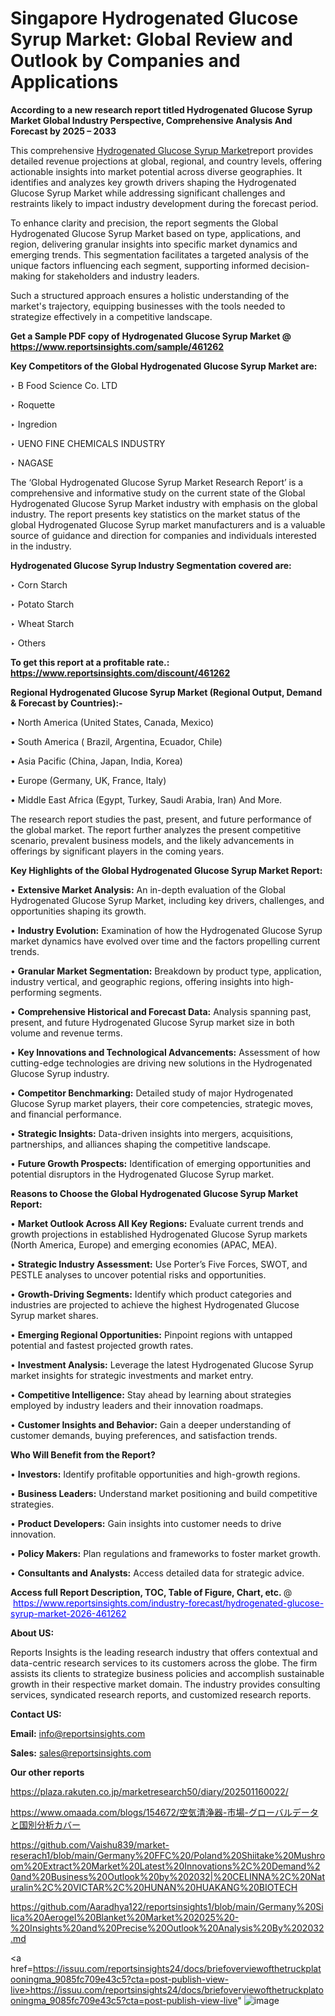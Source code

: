 # Singapore Hydrogenated Glucose Syrup Market: Global Review and Outlook by Companies and Applications

<strong>According to a new research report titled Hydrogenated Glucose Syrup Market Global Industry Perspective, Comprehensive Analysis And Forecast by 2025 – 2033</strong>

This comprehensive <a href=https://www.reportsinsights.com/sample/461262>Hydrogenated Glucose Syrup Market</a>report provides detailed revenue projections at global, regional, and country levels, offering actionable insights into market potential across diverse geographies. It identifies and analyzes key growth drivers shaping the Hydrogenated Glucose Syrup Market while addressing significant challenges and restraints likely to impact industry development during the forecast period.

To enhance clarity and precision, the report segments the Global Hydrogenated Glucose Syrup Market based on type, applications, and region, delivering granular insights into specific market dynamics and emerging trends. This segmentation facilitates a targeted analysis of the unique factors influencing each segment, supporting informed decision-making for stakeholders and industry leaders.

Such a structured approach ensures a holistic understanding of the market's trajectory, equipping businesses with the tools needed to strategize effectively in a competitive landscape.

<strong>Get a Sample PDF copy of Hydrogenated Glucose Syrup Market </strong><strong>@<a href=https://www.reportsinsights.com/sample/461262 style=color:#0000ff;> https://www.reportsinsights.com/sample/461262</a></strong></font>

<strong>Key Competitors of the Global Hydrogenated Glucose Syrup Market are:</strong>

‣ B Food Science Co. LTD

‣ Roquette

‣ Ingredion

‣ UENO FINE CHEMICALS INDUSTRY

‣ NAGASE

The ‘Global Hydrogenated Glucose Syrup Market Research Report’ is a comprehensive and informative study on the current state of the Global Hydrogenated Glucose Syrup Market industry with emphasis on the global industry. The report presents key statistics on the market status of the global Hydrogenated Glucose Syrup market manufacturers and is a valuable source of guidance and direction for companies and individuals interested in the industry.

<strong>Hydrogenated Glucose Syrup Industry Segmentation covered are:</strong>

‣ Corn Starch

‣ Potato Starch

‣ Wheat Starch

‣ Others

<strong>To get this report at a profitable rate.: <a href=https://www.reportsinsights.com/discount/461262 style=color:#0000ff;>https://www.reportsinsights.com/discount/461262</a></strong></font>

<strong>Regional Hydrogenated Glucose Syrup Market (Regional Output, Demand &amp; Forecast by Countries):-</strong>

• North America (United States, Canada, Mexico)

• South America ( Brazil, Argentina, Ecuador, Chile)

• Asia Pacific (China, Japan, India, Korea)

• Europe (Germany, UK, France, Italy)

• Middle East Africa (Egypt, Turkey, Saudi Arabia, Iran) And More.

The research report studies the past, present, and future performance of the global market. The report further analyzes the present competitive scenario, prevalent business models, and the likely advancements in offerings by significant players in the coming years.

<strong>Key Highlights of the Global Hydrogenated Glucose Syrup Market Report:</strong>

• <strong>Extensive Market Analysis:</strong> An in-depth evaluation of the Global Hydrogenated Glucose Syrup Market, including key drivers, challenges, and opportunities shaping its growth.

• <strong>Industry Evolution:</strong> Examination of how the Hydrogenated Glucose Syrup market dynamics have evolved over time and the factors propelling current trends.

• <strong>Granular Market Segmentation:</strong> Breakdown by product type, application, industry vertical, and geographic regions, offering insights into high-performing segments.

• <strong>Comprehensive Historical and Forecast Data:</strong> Analysis spanning past, present, and future Hydrogenated Glucose Syrup market size in both volume and revenue terms.

• <strong>Key Innovations and Technological Advancements:</strong> Assessment of how cutting-edge technologies are driving new solutions in the Hydrogenated Glucose Syrup industry.

• <strong>Competitor Benchmarking:</strong> Detailed study of major Hydrogenated Glucose Syrup market players, their core competencies, strategic moves, and financial performance.

• <strong>Strategic Insights:</strong> Data-driven insights into mergers, acquisitions, partnerships, and alliances shaping the competitive landscape.

• <strong>Future Growth Prospects:</strong> Identification of emerging opportunities and potential disruptors in the Hydrogenated Glucose Syrup market.

<strong>Reasons to Choose the Global Hydrogenated Glucose Syrup Market Report:</strong>

• <strong>Market Outlook Across All Key Regions:</strong> Evaluate current trends and growth projections in established Hydrogenated Glucose Syrup markets (North America, Europe) and emerging economies (APAC, MEA).

• <strong>Strategic Industry Assessment:</strong> Use Porter’s Five Forces, SWOT, and PESTLE analyses to uncover potential risks and opportunities.

• <strong>Growth-Driving Segments:</strong> Identify which product categories and industries are projected to achieve the highest Hydrogenated Glucose Syrup market shares.

• <strong>Emerging Regional Opportunities:</strong> Pinpoint regions with untapped potential and fastest projected growth rates.

• <strong>Investment Analysis:</strong> Leverage the latest Hydrogenated Glucose Syrup market insights for strategic investments and market entry.

• <strong>Competitive Intelligence:</strong> Stay ahead by learning about strategies employed by industry leaders and their innovation roadmaps.

• <strong>Customer Insights and Behavior:</strong> Gain a deeper understanding of customer demands, buying preferences, and satisfaction trends.

<strong>Who Will Benefit from the Report?</strong>

• <strong>Investors:</strong> Identify profitable opportunities and high-growth regions.

• <strong>Business Leaders:</strong> Understand market positioning and build competitive strategies.

• <strong>Product Developers:</strong> Gain insights into customer needs to drive innovation.

• <strong>Policy Makers:</strong> Plan regulations and frameworks to foster market growth.

• <strong>Consultants and Analysts:</strong> Access detailed data for strategic advice.
</ul>
<strong>Access full Report Description, TOC, Table of Figure, Chart, etc. </strong>@  <a href=https://www.reportsinsights.com/industry-forecast/hydrogenated-glucose-syrup-market-2026-461262 style=color:#0000ff;>https://www.reportsinsights.com/industry-forecast/hydrogenated-glucose-syrup-market-2026-461262</a></font>

<strong><strong>About US</strong>:</strong>

Reports Insights is the leading research industry that offers contextual and data-centric research services to its customers across the globe. The firm assists its clients to strategize business policies and accomplish sustainable growth in their respective market domain. The industry provides consulting services, syndicated research reports, and customized research reports.

<strong>Contact US:</strong>

<p class=""""><b>Email:</b> <a href=mailto:info@reportsinsights.com>info@reportsinsights.com</a></p>
<p class=""""><b>Sales:</b> <a href=mailto:sales@reportsinsights.com>sales@reportsinsights.com</a></p>

<strong>Our other reports</strong>

<a href=https://plaza.rakuten.co.jp/marketresearch50/diary/202501160022/>https://plaza.rakuten.co.jp/marketresearch50/diary/202501160022/</a>

<a href=https://www.omaada.com/blogs/154672/空気清浄器-市場-グローバルデータと国別分析カバー>https://www.omaada.com/blogs/154672/空気清浄器-市場-グローバルデータと国別分析カバー</a>

<a href=https://github.com/Vaishu839/market-reserach1/blob/main/Germany%20FFC%20/Poland%20Shiitake%20Mushroom%20Extract%20Market%20Latest%20Innovations%2C%20Demand%20and%20Business%20Outlook%20by%202032|%20CELINNA%2C%20Naturalin%2C%20VICTAR%2C%20HUNAN%20HUAKANG%20BIOTECH>https://github.com/Vaishu839/market-reserach1/blob/main/Germany%20FFC%20/Poland%20Shiitake%20Mushroom%20Extract%20Market%20Latest%20Innovations%2C%20Demand%20and%20Business%20Outlook%20by%202032|%20CELINNA%2C%20Naturalin%2C%20VICTAR%2C%20HUNAN%20HUAKANG%20BIOTECH</a>

<a href=https://github.com/Aaradhya122/reportsinsights1/blob/main/Germany%20Silica%20Aerogel%20Blanket%20Market%202025%20-%20Insights%20and%20Precise%20Outlook%20Analysis%20By%202032.md>https://github.com/Aaradhya122/reportsinsights1/blob/main/Germany%20Silica%20Aerogel%20Blanket%20Market%202025%20-%20Insights%20and%20Precise%20Outlook%20Analysis%20By%202032.md</a>

<a href=https://issuu.com/reportsinsights24/docs/briefoverviewofthetruckplatooningma_9085fc709e43c5?cta=post-publish-view-live>https://issuu.com/reportsinsights24/docs/briefoverviewofthetruckplatooningma_9085fc709e43c5?cta=post-publish-view-live</a>"
![image](https://github.com/user-attachments/assets/313fd6e5-bcab-40c2-89ee-1fe4c0ff15a3)
